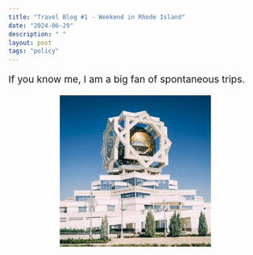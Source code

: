 ```yaml
---
title: "Travel Blog #1 - Weekend in Rhode Island"
date: "2024-06-29"
description: " "
layout: post
tags: "policy"
---
```


<p style="font-size: 1.2rem;">
If you know me, I am a big fan of spontaneous trips.
</p>
<center>
    <img src="/assets/blog/pfp.jpg" alt="Sample Image" width="300" >
</center>
